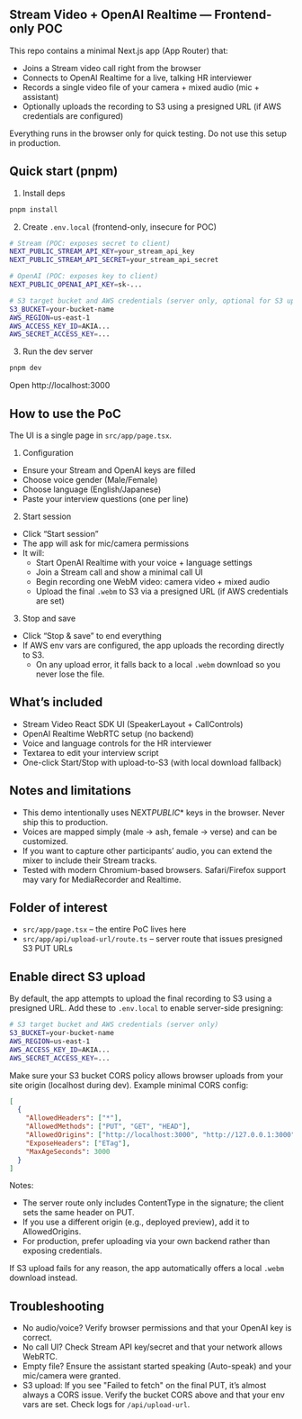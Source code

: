 ## Stream Video + OpenAI Realtime — Frontend-only POC

This repo contains a minimal Next.js app (App Router) that:

- Joins a Stream video call right from the browser
- Connects to OpenAI Realtime for a live, talking HR interviewer
- Records a single video file of your camera + mixed audio (mic + assistant)
- Optionally uploads the recording to S3 using a presigned URL (if AWS credentials are configured)

Everything runs in the browser only for quick testing. Do not use this setup in production.

## Quick start (pnpm)

1. Install deps

```bash
pnpm install
```

2. Create `.env.local` (frontend-only, insecure for POC)

```bash
# Stream (POC: exposes secret to client)
NEXT_PUBLIC_STREAM_API_KEY=your_stream_api_key
NEXT_PUBLIC_STREAM_API_SECRET=your_stream_api_secret

# OpenAI (POC: exposes key to client)
NEXT_PUBLIC_OPENAI_API_KEY=sk-...

# S3 target bucket and AWS credentials (server only, optional for S3 upload)
S3_BUCKET=your-bucket-name
AWS_REGION=us-east-1
AWS_ACCESS_KEY_ID=AKIA...
AWS_SECRET_ACCESS_KEY=...
```

3. Run the dev server

```bash
pnpm dev
```

Open http://localhost:3000

## How to use the PoC

The UI is a single page in `src/app/page.tsx`.

1. Configuration

- Ensure your Stream and OpenAI keys are filled
- Choose voice gender (Male/Female)
- Choose language (English/Japanese)
- Paste your interview questions (one per line)

2. Start session

- Click “Start session”
- The app will ask for mic/camera permissions
- It will:
  - Start OpenAI Realtime with your voice + language settings
  - Join a Stream call and show a minimal call UI
  - Begin recording one WebM video: camera video + mixed audio
  - Upload the final `.webm` to S3 via a presigned URL (if AWS credentials are set)

3. Stop and save

- Click “Stop & save” to end everything
- If AWS env vars are configured, the app uploads the recording directly to S3.
  - On any upload error, it falls back to a local `.webm` download so you never lose the file.

## What’s included

- Stream Video React SDK UI (SpeakerLayout + CallControls)
- OpenAI Realtime WebRTC setup (no backend)
- Voice and language controls for the HR interviewer
- Textarea to edit your interview script
- One-click Start/Stop with upload-to-S3 (with local download fallback)

## Notes and limitations

- This demo intentionally uses NEXT*PUBLIC*\* keys in the browser. Never ship this to production.
- Voices are mapped simply (male → ash, female → verse) and can be customized.
- If you want to capture other participants’ audio, you can extend the mixer to include their Stream tracks.
- Tested with modern Chromium-based browsers. Safari/Firefox support may vary for MediaRecorder and Realtime.

## Folder of interest

- `src/app/page.tsx` – the entire PoC lives here
- `src/app/api/upload-url/route.ts` – server route that issues presigned S3 PUT URLs

## Enable direct S3 upload

By default, the app attempts to upload the final recording to S3 using a presigned URL. Add these to `.env.local` to enable server-side presigning:

```bash
# S3 target bucket and AWS credentials (server only)
S3_BUCKET=your-bucket-name
AWS_REGION=us-east-1
AWS_ACCESS_KEY_ID=AKIA...
AWS_SECRET_ACCESS_KEY=...
```

Make sure your S3 bucket CORS policy allows browser uploads from your site origin (localhost during dev). Example minimal CORS config:

```json
[
  {
    "AllowedHeaders": ["*"],
    "AllowedMethods": ["PUT", "GET", "HEAD"],
    "AllowedOrigins": ["http://localhost:3000", "http://127.0.0.1:3000"],
    "ExposeHeaders": ["ETag"],
    "MaxAgeSeconds": 3000
  }
]
```

Notes:

- The server route only includes ContentType in the signature; the client sets the same header on PUT.
- If you use a different origin (e.g., deployed preview), add it to AllowedOrigins.
- For production, prefer uploading via your own backend rather than exposing credentials.

If S3 upload fails for any reason, the app automatically offers a local `.webm` download instead.

## Troubleshooting

- No audio/voice? Verify browser permissions and that your OpenAI key is correct.
- No call UI? Check Stream API key/secret and that your network allows WebRTC.
- Empty file? Ensure the assistant started speaking (Auto-speak) and your mic/camera were granted.
- S3 upload: If you see "Failed to fetch" on the final PUT, it’s almost always a CORS issue. Verify the bucket CORS above and that your env vars are set. Check logs for `/api/upload-url`.
